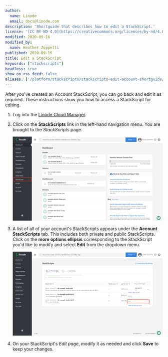 ```yaml
---
author:
  name: Linode
  email: docs@linode.com
description: 'Shortguide that describes how to edit a StackScript.'
license: '[CC BY-ND 4.0](https://creativecommons.org/licenses/by-nd/4.0)'
modified: 2020-09-16
modified_by:
  name: Heather Zoppetti
published: 2020-09-16
title: Edit a StackScript
keywords: ["stackscripts"]
headless: true
show_on_rss_feed: false
aliases: ['/platform/stackscripts/stackscripts-edit-account-shortguide/']
---
```


After you've created an Account StackScript, you can go back and edit it as required. These instructions show you how to access a StackScript for editing.

1. Log into the [Linode Cloud Manager](https://cloud.linode.com/).

1. Click on the **StackScripts** link in the left-hand navigation menu. You are brought to the *StackScripts* page.

      ![Click on the StackScripts link in the left-hand navigation menu](stackscripts-sidebar-link.png "Click on the StackScripts link in the left-hand navigation menu")

1. A list of all of your account's StackScripts appears under the **Account StackScripts** tab. This includes both private and public StackScripts. Click on the **more options ellipsis** corresponding to the StackScript you'd like to modify and select **Edit** from the dropdown menu.

      ![Select Edit from the dropdown menu to edit your StackScript](edit-your-stackscript.png "Select Edit from the dropdown menu to edit your StackScript")

1. On your StackScript's *Edit page*, modify it as needed and click **Save** to keep your changes.
